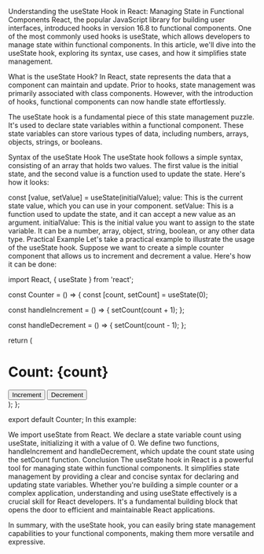 Understanding the useState Hook in React: Managing State in Functional Components
React, the popular JavaScript library for building user interfaces, introduced hooks in version 16.8 to functional components. One of the most commonly used hooks is useState, which allows developers to manage state within functional components. In this article, we'll dive into the useState hook, exploring its syntax, use cases, and how it simplifies state management.

What is the useState Hook?
In React, state represents the data that a component can maintain and update. Prior to hooks, state management was primarily associated with class components. However, with the introduction of hooks, functional components can now handle state effortlessly.

The useState hook is a fundamental piece of this state management puzzle. It's used to declare state variables within a functional component. These state variables can store various types of data, including numbers, arrays, objects, strings, or booleans.

Syntax of the useState Hook
The useState hook follows a simple syntax, consisting of an array that holds two values. The first value is the initial state, and the second value is a function used to update the state. Here's how it looks:
 
const [value, setValue] = useState(initialValue);
value: This is the current state value, which you can use in your component.
setValue: This is a function used to update the state, and it can accept a new value as an argument.
initialValue: This is the initial value you want to assign to the state variable. It can be a number, array, object, string, boolean, or any other data type.
Practical Example
Let's take a practical example to illustrate the usage of the useState hook. Suppose we want to create a simple counter component that allows us to increment and decrement a value. Here's how it can be done:

   
import React, { useState } from 'react';

const Counter = () => {
  const [count, setCount] = useState(0);

  const handleIncrement = () => {
    setCount(count + 1);
  };

  const handleDecrement = () => {
    setCount(count - 1);
  };

  return (
    <div>
      <h1>Count: {count}</h1>
      <button onClick={handleIncrement}>Increment</button>
      <button onClick={handleDecrement}>Decrement</button>
    </div>
  );
};

export default Counter;
In this example:

We import useState from React.
We declare a state variable count using useState, initializing it with a value of 0.
We define two functions, handleIncrement and handleDecrement, which update the count state using the setCount function.
Conclusion
The useState hook in React is a powerful tool for managing state within functional components. It simplifies state management by providing a clear and concise syntax for declaring and updating state variables. Whether you're building a simple counter or a complex application, understanding and using useState effectively is a crucial skill for React developers. It's a fundamental building block that opens the door to efficient and maintainable React applications.

In summary, with the useState hook, you can easily bring state management capabilities to your functional components, making them more versatile and expressive.